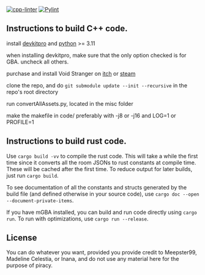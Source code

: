 [![cpp-linter](https://github.com/Meepster99/GBAStranger/actions/workflows/cpp-linter.yml/badge.svg?kill_cache=1)](https://github.com/Meepster99/GBAStranger/actions/workflows/cpp-linter.yml)
[![Pylint](https://github.com/Meepster99/GBAStranger/actions/workflows/pylint.yml/badge.svg?kill_cache=1)](https://github.com/Meepster99/GBAStranger/actions/workflows/pylint.yml)

## Instructions to build C++ code.

install [devkitpro](https://devkitpro.org/) and [python](https://www.python.org/downloads/) >= 3.11

when installing devkitpro, make sure that the only option checked is for GBA. uncheck all others.

purchase and install Void Stranger on [itch](https://system-erasure.itch.io/void-stranger) or [steam](https://store.steampowered.com/app/2121980/Void_Stranger/)

clone the repo, and do `git submodule update --init --recursive` in the repo's root directory

run convertAllAssets.py, located in the misc folder

make the makefile in code/ preferably with -j8 or -j16 and LOG=1 or PROFILE=1

## Instructions to build rust code.

Use `cargo build -vv` to compile the rust code. This will take a while the first time since it converts all the
room JSONs to rust constants at compile time. These will be cached after the first time. To reduce output for later
builds, just run `cargo build`. 

To see documentation of all the constants and structs generated by the build file (and defined otherwise in your source 
code), use `cargo doc --open --document-private-items`. 

If you have mGBA installed, you can build and run code directly using `cargo run`. To run with optimizations,
use `cargo run --release`. 

## License

You can do whatever you want, provided you provide credit to Meepster99, Madeline Celestia, or Inana, and do not use any material here for the purpose of piracy.
